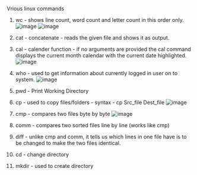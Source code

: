 Vrious linux commands

1. wc - shows line count, word count and letter count in this order only.
   ![image](https://github.com/Mehul6112/Operating-System-Curve/assets/119481480/42a29f83-5c72-4183-9ac6-46173423b2d6)
   ![image](https://github.com/Mehul6112/Operating-System-Curve/assets/119481480/6ca0c16b-d1cd-4074-81e9-012bd97d092c)

3. cat - concatenate - reads the given file and shows it as output.
5. cal - calender function - if no arguments are provided the cal command displays the current month calendar with the current date highlighted.
   ![image](https://github.com/Mehul6112/Operating-System-Curve/assets/119481480/3c01d2bf-5e8a-430e-9add-d3c8fc038e3a)
   
7. who - used to get information about currently logged in user on to system.
   ![image](https://github.com/Mehul6112/Operating-System-Curve/assets/119481480/c5a09735-7d2c-437d-8d62-ec10178d6f91)
8. pwd - Print Working Directory
9. cp - used to copy files/folders - syntax - cp Src_file Dest_file
   ![image](https://github.com/Mehul6112/Operating-System-Curve/assets/119481480/0c529d72-5bbb-462a-887e-3d4ad0637e0a)
11. cmp - compares two files byte by byte
    ![image](https://github.com/Mehul6112/Operating-System-Curve/assets/119481480/9b3bfde2-2108-4822-bf66-d6679e7879b8)
12. comm - compares two sorted files line by line (works like cmp)
13. diff - unlike cmp and comm, it tells us which lines in one file have is to be changed to make the two files identical.
14. cd - change directory
16. mkdir - used to create directory




